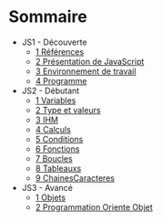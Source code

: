 Sommaire
========

-   JS1 - Découverte
    -   [1 Références](01-References.md)
    -   [2 Présentation de JavaScript](02-PresentationJS.md)
    -   [3 Environnement de travail](03-EnvironnementTravail.md)
    -   [4 Programme](04-Programme.md)
-   JS2 - Débutant
    -   [1 Variables](06-Variables.md)
    -   [2 Type et valeurs](05-TypesValeurs.md)
    -   [3 IHM](08-InterractionUtilisateur.md)
    -   [4 Calculs](07-Calculs.md)
    -   [5 Conditions](09-Conditions.md)
    -   [6 Fonctions](10-Fonctions.md)
    -   [7 Boucles](11-Boucles.md)
    -   [8 Tableauxs](12-Tableaux.md)
    -   [9 ChainesCaracteres](13-ChainesCaracteres.md)
-   JS3 - Avancé
    -   [1 Objets](14-Objets.md)
    -   [2 Programmation Oriente Objet](15-POO.md)
